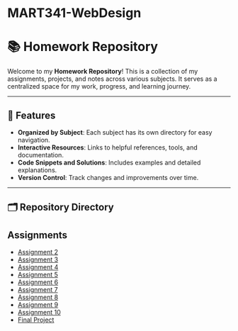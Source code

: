 # MART341-WebDesign

# 📚 Homework Repository

Welcome to my **Homework Repository**! This is a collection of my assignments, projects, and notes across various subjects. It serves as a centralized space for my work, progress, and learning journey.

---

## 🌟 Features

- **Organized by Subject**: Each subject has its own directory for easy navigation.
- **Interactive Resources**: Links to helpful references, tools, and documentation.
- **Code Snippets and Solutions**: Includes examples and detailed explanations.
- **Version Control**: Track changes and improvements over time.

---

## 🗂️ Repository Directory 

<section id="assignments">
    <h2>Assignments</h2>
    <ul>
        <li><a href="/MART341-WebDesign/assignment2/" target="_blank">Assignment 2</a></li>
        <li><a href="assignments/assignment3/" target="_blank">Assignment 3</a></li>
        <li><a href="assignments/assignment4/" target="_blank">Assignment 4</a></li>
        <li><a href="assignments/assignment5/" target="_blank">Assignment 5</a></li>
        <li><a href="assignments/assignment6/" target="_blank">Assignment 6</a></li>
        <li><a href="assignments/assignment7/" target="_blank">Assignment 7</a></li>
        <li><a href="assignments/assignment8/" target="_blank">Assignment 8</a></li>
        <li><a href="assignments/assignment9/" target="_blank">Assignment 9</a></li>
        <li><a href="assignments/assignment10/" target="_blank">Assignment 10</a></li>
        <li><a href="assignments/final_project/" target="_blank">Final Project</a></li>
    </ul>
</section>
